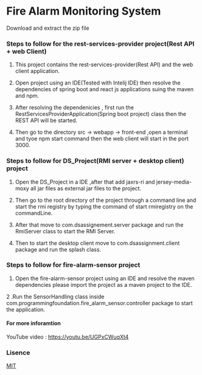 # Fire Alarm Monitoring System

Download and extract the zip file 

### Steps to follow for the rest-services-provider project(Rest API + web Client)

1. This project contains the rest-services-provider(Rest API) and the web client application.<br/>

2. Open project using an IDE(Tested with Intelij IDE) then resolve the dependencies of spring boot and react js applications suing the maven and npm.<br/>

3. After resolving the dependenicies , first run the RestServicesProviderApplication(Spring boot project) class then the REST API will be started.<br/>

4. Then go to the  directory src -> webapp -> front-end ,open a terminal and tyoe npm start command then the web client will start in the port 3000.<br/>
 
### Steps to follow for DS_Project(RMI server + desktop client)  project

1. Open the DS_Project in a IDE ,after that add jaxrs-ri and jersey-media-moxy all jar files as external jar files to the project.<br/>

2. Then go to the root directory of the project through a command line and start the rmi registry by typing the command of start rmiregistry on the commandLine.<br/>

3. After that move to com.dsassignement.server package and run the RmiServer class to start the RMI Server.<br/>

4. Then to start the desktop client move to com.dsassignment.client package and run the splash class.

### Steps to follow for fire-alarm-sensor  project

1. Open the fire-alarm-sensor project using an IDE and resolve the maven dependencies please import the project as a maven project to the IDE.<br/>

2 .Run the SensorHandling class inside com.programmingfoundation.fire_alarm_sensor.controller package to start the application.

#### For more inforamtion

YouTube video : https://youtu.be/UGPxCWuqXt4

### Lisence
[MIT](https://opensource.org/licenses/mit-license.html)
